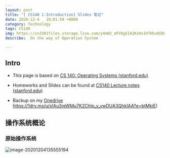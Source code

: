 ```yaml
---
layout: post
title: "[ CS140 1-Introduction] Slides 笔记"
date: 2020-12-4   10:01:59 +0800
category: Technology
tags: CS140 
img: https://sn3301files.storage.live.com/y4mW3_mFVAgEIA2KzHs1hTHkuKO8dZncQwaLfMBLw8uPQPIA2w5Y26PNNHVFIrfJVJupPl6A7ORa9TiLBUkPkgJXl7mLq7UtqJ9dh0sgKfvvXVFW9NfHfzLvIwmLd08UQRd1-pAbPeCforI01rYgSckH3T_SNVLFdOVL3GE0PYNoDjGQ4mhuNco7SUMMvmdPpbN?width=441&height=229&cropmode=none
describe:  On the way of Operation System

---
```


## Intro

- This page is based on [CS 140: Operating Systems (stanford.edu)](http://web.stanford.edu/~ouster/cgi-bin/cs140-spring20/index.php)

- Homeworks and Slides can be found at [CS140 Lecture notes (stanford.edu)](http://www.scs.stanford.edu/20wi-cs140/notes/)
- Backup on my [Onedrive]() https://1drv.ms/u/s!Au3reWMu7K2ChIp_v_ywDUA3QhkIAA?e=btMkiE)



## 操作系统概论

### 原始操作系统

![image-20201204135555194](C:\Users\Nyove\AppData\Roaming\Typora\typora-user-images\image-20201204135555194.png)

